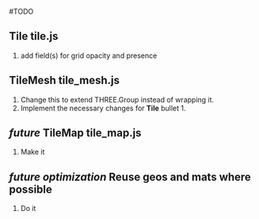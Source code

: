 #TODO
## Tile tile.js
1. add field(s) for grid opacity and presence

## TileMesh tile_mesh.js
1. Change this to extend THREE.Group instead of wrapping it.
2. Implement the necessary changes for __Tile__ bullet 1.

## _future_ TileMap tile_map.js
1. Make it

## _future_ _optimization_ Reuse geos and mats where possible
1. Do it
